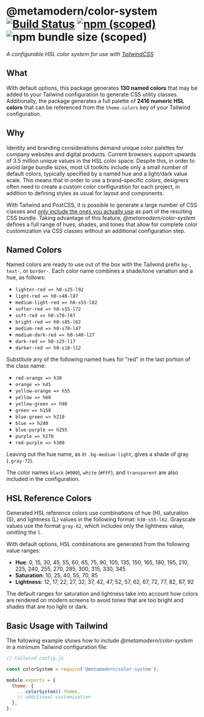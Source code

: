 # @metamodern/color-system [![Build Status](https://travis-ci.com/metamodern-design/color-system.svg?branch=master)](https://travis-ci.com/metamodern-design/color-system) [![npm (scoped)](https://img.shields.io/npm/v/@metamodern/color-system)](https://www.npmjs.com/package/@metamodern/color-system) ![npm bundle size (scoped)](https://img.shields.io/bundlephobia/min/@metamodern/color-system)

*A configurable HSL color system for use with [TailwindCSS](https://tailwindcss.com/)*


## What

With default options, this package generates **130 named colors** that may be added to your Tailwind configuration to generate CSS utility classes. Additionally, the package generates a full palette of **2416 numeric HSL colors** that can be referenced from the `theme.colors` key of your Tailwind configuration.

## Why

Identity and branding considerations demand unique color palettes for company websites and digital products. Current browsers support upwards of 3.5 million unique values in the HSL color space. Despite this, in order to avoid large bundle sizes, most UI toolkits include only a small number of default colors, typically specified by a named hue and a light/dark value scale. This means that in order to use a brand-specific colors, designers often need to create a custom color configuration for each project, in addition to defining styles as usual for layout and components.

With Tailwind and PostCSS, it is possible to generate a large number of CSS classes and [only include the ones you actually use](https://tailwindcss.com/docs/controlling-file-size#removing-unused-css) as part of the resulting CSS bundle. Taking advantage of this feature, *@metamodern/color-system* defines a full range of hues, shades, and tones that allow for complete color customization via CSS classes without an additional configuration step. 

## Named Colors

Named colors are ready to use out of the box with the Tailwind prefix `bg-`, `text-`, or `border-`. Each color name combines a shade/tone variation and a hue, as follows: 
    
- `lighter-red => h0-s25-l92`
- `light-red => h0-s40-l87`
- `medium-light-red => h0-s55-l82`
- `softer-red => h0-s55-l72`
- `soft-red => h0-s70-l67`
- `bright-red => h0-s85-l62`
- `medium-red => h0-s70-l47`
- `medium-dark-red => h0-s40-l27`
- `dark-red => h0-s25-l17`
- `darker-red => h0-s10-l12`

Substitute any of the following named hues for "red" in the last portion of the class name:

- `red-orange => h30`
- `orange => h45`
- `yellow-orange => h55`
- `yellow => h60`
- `yellow-green => h90`
- `green => h150`
- `blue-green => h210`
- `blue => h240`
- `blue-purple => h255`
- `purple => h270`
- `red-purple => h300`

Leaving out the hue name, as in `.bg-medium-light`, gives a shade of gray (`.gray-72`).

The color names `black` (`#000`), `white` (`#FFF`), and `transparent` are also included in the configuration.


## HSL Reference Colors

Generated HSL reference colors use combinations of hue (H), saturation (S), and lightness (L) values in the following format: `h30-s55-l62`. Grayscale values use the format `gray-62`, which includes only the lightness value, omitting the `l`.

With default options, HSL combinations are generated from the following value ranges:

- **Hue**: 0, 15, 30, 45, 55, 60, 65, 75, 90, 105, 135, 150, 165, 180, 195, 210, 225, 240, 255, 270, 285, 300, 315, 330, 345
- **Saturation**: 10, 25, 40, 55, 70, 85
- **Lightness**: 12, 17, 22, 27, 32, 37, 42, 47, 52, 57, 62, 67, 72, 77, 82, 87, 92

The default ranges for saturation and lightness take into account how colors are rendered on modern screens to avoid tones that are too bright and shades that are too light or dark.

## Basic Usage with Tailwind

The following example shows how to include *@metamodern/color-system* in a minimum Tailwind configuration file:

```js
// tailwind.config.js

const colorSystem = require('@metamodern/color-system');

module.exports = {
  theme: {
    ...colorSystem().theme,
    // additional customization
  },
};

```
